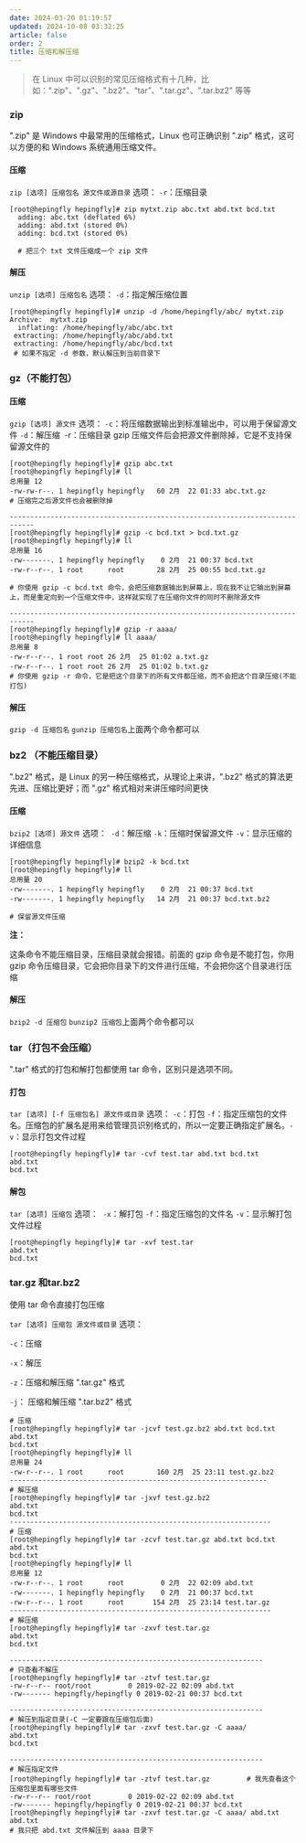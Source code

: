 ```yaml
---
date: 2024-03-20 01:19:57
updated: 2024-10-08 03:32:25
article: false
order: 2
title: 压缩和解压缩
---
```

> 在 Linux 中可以识别的常见压缩格式有十几种，比如：".zip"、".gz"、".bz2"、“tar”、".tar.gz"、".tar.bz2" 等等

### zip

".zip" 是 Windows 中最常用的压缩格式，Linux 也可正确识别 ".zip" 格式，这可以方便的和 Windows 系统通用压缩文件。

#### 压缩

​`zip [选项] 压缩包名 源文件或源目录`​
选项：
​ `-r`​：压缩目录

```
[root@hepingfly hepingfly]# zip mytxt.zip abc.txt abd.txt bcd.txt 
  adding: abc.txt (deflated 6%)
  adding: abd.txt (stored 0%)
  adding: bcd.txt (stored 0%)
  
  # 把三个 txt 文件压缩成一个 zip 文件
```

#### **解压**

​`unzip [选项] 压缩包名`​
选项：
​ `-d`​：指定解压缩位置

```
[root@hepingfly hepingfly]# unzip -d /home/hepingfly/abc/ mytxt.zip 
Archive:  mytxt.zip
  inflating: /home/hepingfly/abc/abc.txt 
 extracting: /home/hepingfly/abc/abd.txt 
 extracting: /home/hepingfly/abc/bcd.txt 
 # 如果不指定 -d 参数，默认解压到当前目录下
```

### gz（不能打包）

#### **压缩**

​`gzip [选项] 源文件`​
选项：
​ `-c`​：将压缩数据输出到标准输出中，可以用于保留源文件
​ `-d`​：解压缩
​ -r：压缩目录
gzip 压缩文件后会把源文件删除掉，它是不支持保留源文件的

```
[root@hepingfly hepingfly]# gzip abc.txt 
[root@hepingfly hepingfly]# ll
总用量 12
-rw-rw-r--. 1 hepingfly hepingfly   60 2月  22 01:33 abc.txt.gz
# 压缩完之后源文件也会被删除掉

----------------------------------------------------------------------------
[root@hepingfly hepingfly]# gzip -c bcd.txt > bcd.txt.gz
[root@hepingfly hepingfly]# ll
总用量 16
-rw-------. 1 hepingfly hepingfly    0 2月  21 00:37 bcd.txt
-rw-r--r--. 1 root      root        28 2月  25 00:55 bcd.txt.gz

# 你使用 gzip -c bcd.txt 命令，会把压缩数据输出到屏幕上，现在我不让它输出到屏幕上，而是重定向到一个压缩文件中，这样就实现了在压缩你文件的同时不删除源文件

----------------------------------------------------------------------------
[root@hepingfly hepingfly]# gzip -r aaaa/
[root@hepingfly hepingfly]# ll aaaa/
总用量 8
-rw-r--r--. 1 root root 26 2月  25 01:02 a.txt.gz
-rw-r--r--. 1 root root 26 2月  25 01:02 b.txt.gz
# 你使用 gzip -r 命令，它是把这个目录下的所有文件都压缩，而不会把这个目录压缩(不能打包)
```

#### **解压**

​`gzip -d 压缩包名`​
`gunzip 压缩包名`​
上面两个命令都可以

### bz2 （不能压缩目录）

".bz2" 格式，是 Linux 的另一种压缩格式，从理论上来讲，".bz2" 格式的算法更先进、压缩比更好；而 ".gz" 格式相对来讲压缩时间更快

#### **压缩**

​`bzip2 [选项] 源文件`​
选项：
​ `-d`​：解压缩
​ `-k`​：压缩时保留源文件
​ `-v`​：显示压缩的详细信息

```
[root@hepingfly hepingfly]# bzip2 -k bcd.txt 
[root@hepingfly hepingfly]# ll
总用量 20
-rw-------. 1 hepingfly hepingfly    0 2月  21 00:37 bcd.txt
-rw-------. 1 hepingfly hepingfly   14 2月  21 00:37 bcd.txt.bz2

# 保留源文件压缩
```

**注：**

这条命令不能压缩目录，压缩目录就会报错。前面的 gzip 命令是不能打包，你用 gzip 命令压缩目录，它会把你目录下的文件进行压缩，不会把你这个目录进行压缩

#### **解压**

​`bzip2 -d 压缩包`​
`bunzip2 压缩包`​
上面两个命令都可以

### tar（打包不会压缩）

".tar" 格式的打包和解打包都使用 tar 命令，区别只是选项不同。

#### **打包**

​`tar [选项] [-f 压缩包名] 源文件或目录`​
选项：
​ `-c`​：打包
​ `-f`​：指定压缩包的文件名。压缩包的扩展名是用来给管理员识别格式的，所以一定要正确指定扩展名。
​ `-v`​：显示打包文件过程

```
[root@hepingfly hepingfly]# tar -cvf test.tar abd.txt bcd.txt 
abd.txt
bcd.txt
```

#### **解包**

​`tar [选项] 压缩包`​
选项：
​ `-x`​：解打包
​ `-f`​：指定压缩包的文件名
​ `-v`​：显示解打包文件过程

```
[root@hepingfly hepingfly]# tar -xvf test.tar 
abd.txt
bcd.txt
```

### tar.gz 和tar.bz2

使用 tar 命令直接打包压缩

​`tar [选项] 压缩包 源文件或目录`​
选项：

​`-c`​：压缩

​`-x`​：解压

​`-z`​：压缩和解压缩 ".tar.gz" 格式

​`-j`​： 压缩和解压缩 ".tar.bz2" 格式

```
# 压缩
[root@hepingfly hepingfly]# tar -jcvf test.gz.bz2 abd.txt bcd.txt 
abd.txt
bcd.txt
[root@hepingfly hepingfly]# ll
总用量 24
-rw-r--r--. 1 root      root        160 2月  25 23:11 test.gz.bz2
---------------------------------------------------------------
# 解压缩
[root@hepingfly hepingfly]# tar -jxvf test.gz.bz2 
abd.txt
bcd.txt
----------------------------------------------------------------
# 压缩
[root@hepingfly hepingfly]# tar -zcvf test.tar.gz abd.txt bcd.txt 
abd.txt
bcd.txt
[root@hepingfly hepingfly]# ll
总用量 12
-rw-r--r--. 1 root      root         0 2月  22 02:09 abd.txt
-rw-------. 1 hepingfly hepingfly    0 2月  21 00:37 bcd.txt
-rw-r--r--. 1 root      root       154 2月  25 23:14 test.tar.gz
----------------------------------------------------------------
# 解压缩
[root@hepingfly hepingfly]# tar -zxvf test.tar.gz 
abd.txt
bcd.txt

--------------------------------------------------------------
# 只查看不解压
[root@hepingfly hepingfly]# tar -ztvf test.tar.gz 
-rw-r--r-- root/root         0 2019-02-22 02:09 abd.txt
-rw------- hepingfly/hepingfly 0 2019-02-21 00:37 bcd.txt

--------------------------------------------------------------
# 解压到指定目录(-C 一定要跟在压缩包后面)
[root@hepingfly hepingfly]# tar -zxvf test.tar.gz -C aaaa/
abd.txt
bcd.txt

--------------------------------------------------------------
# 解压指定文件
[root@hepingfly hepingfly]# tar -ztvf test.tar.gz         # 我先查看这个压缩包里面有哪些文件
-rw-r--r-- root/root         0 2019-02-22 02:09 abd.txt
-rw------- hepingfly/hepingfly 0 2019-02-21 00:37 bcd.txt
[root@hepingfly hepingfly]# tar -zxvf test.tar.gz -C aaaa/ abd.txt 
abd.txt
# 我只把 abd.txt 文件解压到 aaaa 目录下
```
